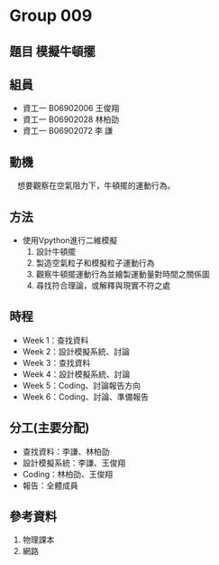 # Group 009

## 題目 模擬牛頓擺

## 組員

- 資工一 B06902006 王俊翔
- 資工一 B06902028 林柏劭
- 資工一 B06902072 李    謙

## 動機

　想要觀察在空氣阻力下，牛頓擺的運動行為。

## 方法

- 使用Vpython進行二維模擬
  1. 設計牛頓擺
  2. 製造空氣粒子和模擬粒子運動行為
  3. 觀察牛頓擺運動行為並繪製運動量對時間之關係圖
  4. 尋找符合理論，或解釋與現實不符之處

## 時程

- Week 1：查找資料
- Week 2：設計模擬系統、討論
- Week 3：查找資料
- Week 4：設計模擬系統、討論
- Week 5：Coding、討論報告方向
- Week 6：Coding、討論、準備報告

## 分工(主要分配)

- 查找資料：李謙、林柏劭
- 設計模擬系統：李謙、王俊翔
- Coding：林柏劭、王俊翔
- 報告：全體成員

## 參考資料

1. 物理課本
2. 網路


